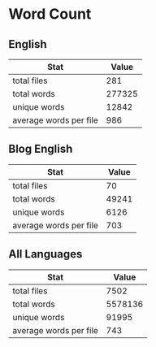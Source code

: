 # Word Count

## English

Stat | Value
---- | -----
total files | 281
total words | 277325
unique words | 12842
average words per file | 986

## Blog English

Stat | Value
---- | -----
total files | 70
total words | 49241
unique words | 6126
average words per file | 703

## All Languages

Stat | Value
---- | -----
total files | 7502
total words | 5578136
unique words | 91995
average words per file | 743
